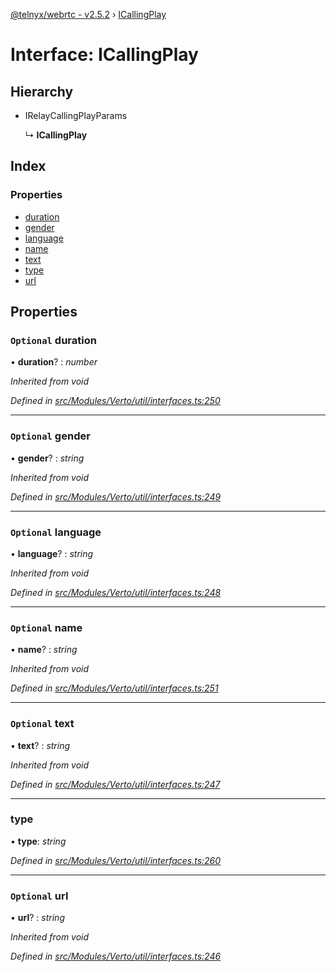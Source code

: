[@telnyx/webrtc - v2.5.2](../README.md) › [ICallingPlay](icallingplay.md)

# Interface: ICallingPlay

## Hierarchy

* IRelayCallingPlayParams

  ↳ **ICallingPlay**

## Index

### Properties

* [duration](icallingplay.md#optional-duration)
* [gender](icallingplay.md#optional-gender)
* [language](icallingplay.md#optional-language)
* [name](icallingplay.md#optional-name)
* [text](icallingplay.md#optional-text)
* [type](icallingplay.md#type)
* [url](icallingplay.md#optional-url)

## Properties

### `Optional` duration

• **duration**? : *number*

*Inherited from void*

*Defined in [src/Modules/Verto/util/interfaces.ts:250](https://github.com/team-telnyx/webrtc/blob/main/packages/js/src/Modules/Verto/util/interfaces.ts#L250)*

___

### `Optional` gender

• **gender**? : *string*

*Inherited from void*

*Defined in [src/Modules/Verto/util/interfaces.ts:249](https://github.com/team-telnyx/webrtc/blob/main/packages/js/src/Modules/Verto/util/interfaces.ts#L249)*

___

### `Optional` language

• **language**? : *string*

*Inherited from void*

*Defined in [src/Modules/Verto/util/interfaces.ts:248](https://github.com/team-telnyx/webrtc/blob/main/packages/js/src/Modules/Verto/util/interfaces.ts#L248)*

___

### `Optional` name

• **name**? : *string*

*Inherited from void*

*Defined in [src/Modules/Verto/util/interfaces.ts:251](https://github.com/team-telnyx/webrtc/blob/main/packages/js/src/Modules/Verto/util/interfaces.ts#L251)*

___

### `Optional` text

• **text**? : *string*

*Inherited from void*

*Defined in [src/Modules/Verto/util/interfaces.ts:247](https://github.com/team-telnyx/webrtc/blob/main/packages/js/src/Modules/Verto/util/interfaces.ts#L247)*

___

###  type

• **type**: *string*

*Defined in [src/Modules/Verto/util/interfaces.ts:260](https://github.com/team-telnyx/webrtc/blob/main/packages/js/src/Modules/Verto/util/interfaces.ts#L260)*

___

### `Optional` url

• **url**? : *string*

*Inherited from void*

*Defined in [src/Modules/Verto/util/interfaces.ts:246](https://github.com/team-telnyx/webrtc/blob/main/packages/js/src/Modules/Verto/util/interfaces.ts#L246)*
